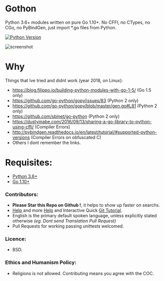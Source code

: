 # Gothon

Python 3.6+ modules written on pure Go 1.10+. No CFFI, no CTypes, no CGo, no PyBindGen, just import *.go files from Python.

[![Python Version](https://img.shields.io/badge/Python-3-brightgreen.svg)](http://python.org)

![screenshot](https://source.unsplash.com/OIfFRthAASc/800x400 "Illustrative Photo by https://unsplash.com/@jackdouglass")


# Why

Things that Ive tried and didnt work (year 2018, on Linux):

- https://blog.filippo.io/building-python-modules-with-go-1-5/ (Go 1.5 only)
- https://github.com/go-python/gopy/issues/83 (Python 2 only)
- https://github.com/go-python/gopy/blob/master/gen.go#L81 (Python 2 only)
- https://github.com/sbinet/go-python (Python 2 only)
- https://dustymabe.com/2016/09/13/sharing-a-go-library-to-python-using-cffi/ (Compiler Errors)
- http://pybindgen.readthedocs.io/en/latest/tutorial/#supported-python-versions (Compiler Errors on obfuscated C)
- Others I dont remember the links.


# Requisites:

- [Python 3.6+](https://python.org)
- [Go 1.10+](https://golang.org)


### Contributors:

- **Please Star this Repo on Github !**, it helps to show up faster on searchs.
- [Help](https://help.github.com/articles/using-pull-requests) and more [Help](https://help.github.com/articles/fork-a-repo) and Interactive Quick [Git Tutorial](https://try.github.io).
- English is the primary default spoken language, unless explicitly stated otherwise *(eg. Dont send Translation Pull Request)*
- Pull Requests for working passing unittests welcomed.


### Licence:

- BSD.


### Ethics and Humanism Policy:

- Religions is not allowed. Contributing means you agree with the COC.
